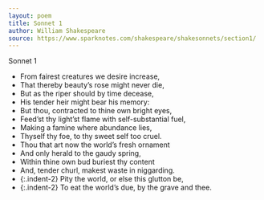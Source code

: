 ```yaml
---
layout: poem
title: Sonnet 1
author: William Shakespeare
source: https://www.sparknotes.com/shakespeare/shakesonnets/section1/
---
```


Sonnet 1

- From fairest creatures we desire increase, 
- That thereby beauty’s rose might never die, 
- But as the riper should by time decease, 
- His tender heir might bear his memory: 
- But thou, contracted to thine own bright eyes, 
- Feed’st thy light’st flame with self-substantial fuel, 
- Making a famine where abundance lies, 
- Thyself thy foe, to thy sweet self too cruel. 
- Thou that art now the world’s fresh ornament 
- And only herald to the gaudy spring, 
- Within thine own bud buriest thy content 
- And, tender churl, makest waste in niggarding. 
- {:.indent-2} Pity the world, or else this glutton be, 
- {:.indent-2} To eat the world’s due, by the grave and thee.
